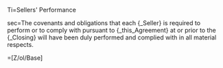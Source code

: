 Ti=Sellers' Performance

sec=The covenants and obligations that each {_Seller} is required to perform or to comply with pursuant to {_this_Agreement} at or prior to the {_Closing} will have been duly performed and complied with in all material respects.

=[Z/ol/Base]
